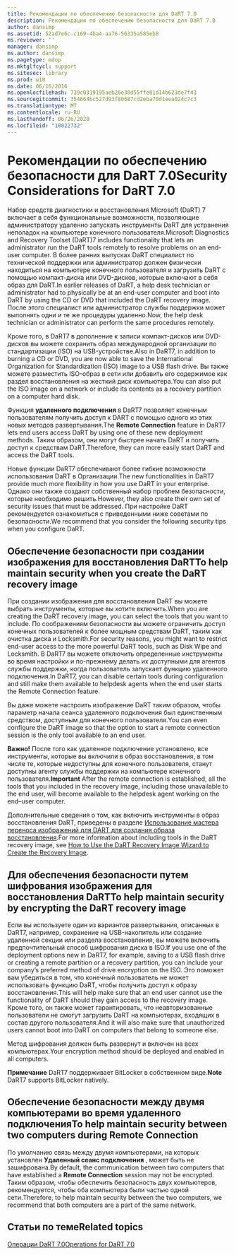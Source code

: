 ```yaml
---
title: Рекомендации по обеспечению безопасности для DaRT 7.0
description: Рекомендации по обеспечению безопасности для DaRT 7.0
author: dansimp
ms.assetid: 52ad7e6c-c169-4ba4-aa76-56335a585eb8
ms.reviewer: ''
manager: dansimp
ms.author: dansimp
ms.pagetype: mdop
ms.mktglfcycl: support
ms.sitesec: library
ms.prod: w10
ms.date: 06/16/2016
ms.openlocfilehash: 739c0319195aeb26e38d55ffe01d14b623de7f43
ms.sourcegitcommit: 354664bc527d93f80687cd2eba70d1eea024c7c3
ms.translationtype: MT
ms.contentlocale: ru-RU
ms.lasthandoff: 06/26/2020
ms.locfileid: "10822732"
---
```

# <span data-ttu-id="91716-103">Рекомендации по обеспечению безопасности для DaRT 7.0</span><span class="sxs-lookup"><span data-stu-id="91716-103">Security Considerations for DaRT 7.0</span></span>


<span data-ttu-id="91716-104">Набор средств диагностики и восстановления Microsoft (DaRT) 7 включает в себя функциональные возможности, позволяющие администратору удаленно запускать инструменты DaRT для устранения неполадок на компьютере конечного пользователя.</span><span class="sxs-lookup"><span data-stu-id="91716-104">Microsoft Diagnostics and Recovery Toolset (DaRT)7 includes functionality that lets an administrator run the DaRT tools remotely to resolve problems on an end-user computer.</span></span> <span data-ttu-id="91716-105">В более ранних выпусках DaRT специалист по технической поддержки или администратор должен физически находиться на компьютере конечного пользователя и загрузить DaRT с помощью компакт-диска или DVD-дисков, которые включают в себя образ для DaRT.</span><span class="sxs-lookup"><span data-stu-id="91716-105">In earlier releases of DaRT, a help desk technician or administrator had to physically be at an end-user computer and boot into DaRT by using the CD or DVD that included the DaRT recovery image.</span></span> <span data-ttu-id="91716-106">После этого специалист или администратор службы поддержки может выполнять одни и те же процедуры удаленно.</span><span class="sxs-lookup"><span data-stu-id="91716-106">Now, the help desk technician or administrator can perform the same procedures remotely.</span></span>

<span data-ttu-id="91716-107">Кроме того, в DaRT7 в дополнение к записи компакт-дисков или DVD-дисков вы можете сохранить образ международной организации по стандартизации (ISO) на USB-устройстве.</span><span class="sxs-lookup"><span data-stu-id="91716-107">Also in DaRT7, in addition to burning a CD or DVD, you are now able to save the International Organization for Standardization (ISO) image to a USB flash drive.</span></span> <span data-ttu-id="91716-108">Вы также можете разместить ISO-образ в сети или добавить его содержимое как раздел восстановления на жесткий диск компьютера.</span><span class="sxs-lookup"><span data-stu-id="91716-108">You can also put the ISO image on a network or include its contents as a recovery partition on a computer hard disk.</span></span>

<span data-ttu-id="91716-109">Функция **удаленного подключения** в DaRT7 позволяет конечным пользователям получить доступ к DART с помощью одного из этих новых методов развертывания.</span><span class="sxs-lookup"><span data-stu-id="91716-109">The **Remote Connection** feature in DaRT7 lets end users access DaRT by using one of these new deployment methods.</span></span> <span data-ttu-id="91716-110">Таким образом, они могут быстрее начать DaRT и получить доступ к средствам DaRT.</span><span class="sxs-lookup"><span data-stu-id="91716-110">Therefore, they can more easily start DaRT and access the DaRT tools.</span></span>

<span data-ttu-id="91716-111">Новые функции DaRT7 обеспечивают более гибкие возможности использования DaRT в Организации.</span><span class="sxs-lookup"><span data-stu-id="91716-111">The new functionalities in DaRT7 provide much more flexibility in how you use DaRT in your enterprise.</span></span> <span data-ttu-id="91716-112">Однако они также создают собственный набор проблем безопасности, которые необходимо решить.</span><span class="sxs-lookup"><span data-stu-id="91716-112">However, they also create their own set of security issues that must be addressed.</span></span> <span data-ttu-id="91716-113">При настройке DaRT рекомендуется ознакомиться с приведенными ниже советами по безопасности.</span><span class="sxs-lookup"><span data-stu-id="91716-113">We recommend that you consider the following security tips when you configure DaRT.</span></span>

## <span data-ttu-id="91716-114">Обеспечение безопасности при создании изображения для восстановления DaRT</span><span class="sxs-lookup"><span data-stu-id="91716-114">To help maintain security when you create the DaRT recovery image</span></span>


<span data-ttu-id="91716-115">При создании изображения для восстановления DaRT вы можете выбрать инструменты, которые вы хотите включить.</span><span class="sxs-lookup"><span data-stu-id="91716-115">When you are creating the DaRT recovery image, you can select the tools that you want to include.</span></span> <span data-ttu-id="91716-116">По соображениям безопасности вы можете ограничить доступ конечных пользователей к более мощным средствам DaRT, таким как очистка диска и Locksmith.</span><span class="sxs-lookup"><span data-stu-id="91716-116">For security reasons, you might want to restrict end-user access to the more powerful DaRT tools, such as Disk Wipe and Locksmith.</span></span> <span data-ttu-id="91716-117">В DaRT7 вы можете отключить определенные инструменты во время настройки и по-прежнему делать их доступными для агентов службы поддержки, когда пользователь запускает функцию удаленного подключения.</span><span class="sxs-lookup"><span data-stu-id="91716-117">In DaRT7, you can disable certain tools during configuration and still make them available to helpdesk agents when the end user starts the Remote Connection feature.</span></span>

<span data-ttu-id="91716-118">Вы даже можете настроить изображение DaRT таким образом, чтобы параметр начала сеанса удаленного подключения был единственным средством, доступным для конечного пользователя.</span><span class="sxs-lookup"><span data-stu-id="91716-118">You can even configure the DaRT image so that the option to start a remote connection session is the only tool available to an end user.</span></span>

<span data-ttu-id="91716-119">**Важно!**  После того как удаленное подключение установлено, все инструменты, которые вы включили в образ восстановления, в том числе те, которые недоступны для конечного пользователя, станут доступны агенту службы поддержки на компьютере конечного пользователя.</span><span class="sxs-lookup"><span data-stu-id="91716-119">**Important** After the remote connection is established, all the tools that you included in the recovery image, including those unavailable to the end user, will become available to the helpdesk agent working on the end–user computer.</span></span>

 

<span data-ttu-id="91716-120">Дополнительные сведения о том, как включить инструменты в образ восстановления DaRT, приведены в разделе [Использование мастера переноса изображений для DART для создания образа восстановления](how-to-use-the-dart-recovery-image-wizard-to-create-the-recovery-image-dart-7.md).</span><span class="sxs-lookup"><span data-stu-id="91716-120">For more information about including tools in the DaRT recovery image, see [How to Use the DaRT Recovery Image Wizard to Create the Recovery Image](how-to-use-the-dart-recovery-image-wizard-to-create-the-recovery-image-dart-7.md).</span></span>

## <span data-ttu-id="91716-121">Для обеспечения безопасности путем шифрования изображения для восстановления DaRT</span><span class="sxs-lookup"><span data-stu-id="91716-121">To help maintain security by encrypting the DaRT recovery image</span></span>


<span data-ttu-id="91716-122">Если вы используете один из вариантов развертывания, описанных в DaRT7, например, сохранение на USB-накопитель или создание удаленной секции или раздела восстановления, вы можете включить предпочтительный способ шифрования диска в ISO.</span><span class="sxs-lookup"><span data-stu-id="91716-122">If you use one of the deployment options new in DaRT7, for example, saving to a USB flash drive or creating a remote partition or a recovery partition, you can include your company’s preferred method of drive encryption on the ISO.</span></span> <span data-ttu-id="91716-123">Это поможет вам убедиться в том, что конечный пользователь не может использовать функцию DaRT, чтобы получить доступ к образу восстановления.</span><span class="sxs-lookup"><span data-stu-id="91716-123">This will help make sure that an end user cannot use the functionality of DaRT should they gain access to the recovery image.</span></span> <span data-ttu-id="91716-124">Кроме того, он также может гарантировать, что неавторизованные пользователи не смогут загрузить DaRT на компьютерах, входящих в состав другого пользователя.</span><span class="sxs-lookup"><span data-stu-id="91716-124">And it will also make sure that unauthorized users cannot boot into DaRT on computers that belong to someone else.</span></span>

<span data-ttu-id="91716-125">Метод шифрования должен быть развернут и включен на всех компьютерах.</span><span class="sxs-lookup"><span data-stu-id="91716-125">Your encryption method should be deployed and enabled in all computers.</span></span>

<span data-ttu-id="91716-126">**Примечание**  DaRT7 поддерживает BitLocker в собственном виде.</span><span class="sxs-lookup"><span data-stu-id="91716-126">**Note** DaRT7 supports BitLocker natively.</span></span>

 

## <span data-ttu-id="91716-127">Обеспечение безопасности между двумя компьютерами во время удаленного подключения</span><span class="sxs-lookup"><span data-stu-id="91716-127">To help maintain security between two computers during Remote Connection</span></span>


<span data-ttu-id="91716-128">По умолчанию связь между двумя компьютерами, на которых установлен **Удаленный сеанс подключения** , может быть не зашифрована.</span><span class="sxs-lookup"><span data-stu-id="91716-128">By default, the communication between two computers that have established a **Remote Connection** session may not be encrypted.</span></span> <span data-ttu-id="91716-129">Таким образом, чтобы обеспечить безопасность двух компьютеров, рекомендуется, чтобы оба компьютера были частью одной сети.</span><span class="sxs-lookup"><span data-stu-id="91716-129">Therefore, to help maintain security between the two computers, we recommend that both computers are a part of the same network.</span></span>

## <span data-ttu-id="91716-130">Статьи по теме</span><span class="sxs-lookup"><span data-stu-id="91716-130">Related topics</span></span>


[<span data-ttu-id="91716-131">Операции DaRT 7.0</span><span class="sxs-lookup"><span data-stu-id="91716-131">Operations for DaRT 7.0</span></span>](operations-for-dart-70-new-ia.md)

 

 





